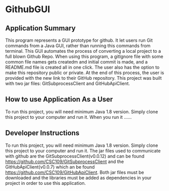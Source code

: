 # GithubGUI
## Application Summary
This program represents a GUI prototype for github. It let users run Git commands from a Java GUI, rather than running this commands from terminal. 
This GUI automates the process of converting a local project to a full blown Github Repo. When using this program, a gitIgnore file with some common file names
gets createdm and initial commit is made, and a README.md file is created all in one click. The user also has the option to make this repository public or private. At the end of
this process, the user is provided with the new link to their GitHub repository. This project was built with two jar files: GitSubprocessClient and 
GitHubApiClient.

## How to use Application As a User
To run this project, you will need minimum Java 1.8 version. Simply clone this project to your computer and run it. When you run it ......

## Developer Instructions
To run this project, you will need minimum Java 1.8 version. Simply clone this project to your computer and run it. The jar files used to communicate with github are the 
GitSubprocessClient(v0.0.12) and can be found https://github.com/CSC109/GitSubprocessClient and the GitHubApiClient(v0.0.7) which an be found https://github.com/CSC109/GitHubApiClient. 
Both jar files must be downloaded and the libraries must be added as dependencies in your project in order to use this application.
